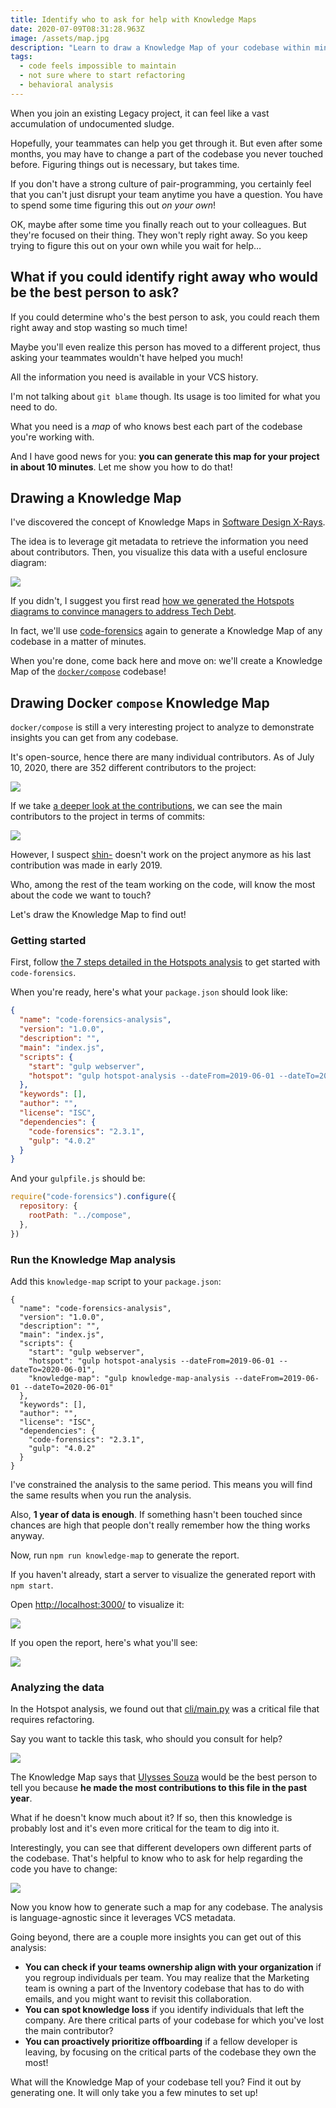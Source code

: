 ```yaml
---
title: Identify who to ask for help with Knowledge Maps
date: 2020-07-09T08:31:28.963Z
image: /assets/map.jpg
description: "Learn to draw a Knowledge Map of your codebase within minutes, and find out who owns what!"
tags:
  - code feels impossible to maintain
  - not sure where to start refactoring
  - behavioral analysis
---
```


When you join an existing Legacy project, it can feel like a vast accumulation of undocumented sludge.

Hopefully, your teammates can help you get through it. But even after some months, you may have to change a part of the codebase you never touched before. Figuring things out is necessary, but takes time.

If you don't have a strong culture of pair-programming, you certainly feel that you can't just disrupt your team anytime you have a question. You have to spend some time figuring this out _on your own_!

OK, maybe after some time you finally reach out to your colleagues. But they're focused on their thing. They won't reply right away. So you keep trying to figure this out on your own while you wait for help…

## What if you could identify right away who would be the best person to ask?

If you could determine who's the best person to ask, you could reach them right away and stop wasting so much time!

Maybe you'll even realize this person has moved to a different project, thus asking your teammates wouldn't have helped you much!

All the information you need is available in your VCS history.

I'm not talking about `git blame` though. Its usage is too limited for what you need to do.

What you need is a _map_ of who knows best each part of the codebase you're working with.

And I have good news for you: **you can generate this map for your project in about 10 minutes**. Let me show you how to do that!

## Drawing a Knowledge Map

I've discovered the concept of Knowledge Maps in [Software Design X-Rays](https://understandlegacycode.com/blog/key-points-of-software-design-x-rays).

The idea is to leverage git metadata to retrieve the information you need about contributors. Then, you visualize this data with a useful enclosure diagram:

![](./knowledge-map.png)

If you didn't, I suggest you first read [how we generated the Hotspots diagrams to convince managers to address Tech Debt](https://understandlegacycode.com/blog/convince-management-to-address-tech-debt-with-enclosure-diagrams/#using-code-forensics-to-generate-hotspots-enclosure-diagrams).

In fact, we'll use [code-forensics](https://github.com/smontanari/code-forensics) again to generate a Knowledge Map of any codebase in a matter of minutes.

When you're done, come back here and move on: we'll create a Knowledge Map of the [`docker/compose`](https://github.com/docker/compose) codebase!

## Drawing Docker `compose` Knowledge Map

`docker/compose` is still a very interesting project to analyze to demonstrate insights you can get from any codebase.

It's open-source, hence there are many individual contributors. As of July 10, 2020, there are 352 different contributors to the project:

![](./all-unique-contributors.png)

If we take [a deeper look at the contributions](https://github.com/docker/compose/graphs/contributors), we can see the main contributors to the project in terms of commits:

![](./contributors-per-commit.png)

However, I suspect [shin-](https://github.com/shin-) doesn't work on the project anymore as his last contribution was made in early 2019.

Who, among the rest of the team working on the code, will know the most about the code we want to touch?

Let's draw the Knowledge Map to find out!

### Getting started

First, follow [the 7 steps detailed in the Hotspots analysis](https://understandlegacycode.com/blog/convince-management-to-address-tech-debt-with-enclosure-diagrams/#diving-in-step-by-step) to get started with `code-forensics`.

When you're ready, here's what your `package.json` should look like:

```json
{
  "name": "code-forensics-analysis",
  "version": "1.0.0",
  "description": "",
  "main": "index.js",
  "scripts": {
    "start": "gulp webserver",
    "hotspot": "gulp hotspot-analysis --dateFrom=2019-06-01 --dateTo=2020-06-01"
  },
  "keywords": [],
  "author": "",
  "license": "ISC",
  "dependencies": {
    "code-forensics": "2.3.1",
    "gulp": "4.0.2"
  }
}
```

And your `gulpfile.js` should be:

```js
require("code-forensics").configure({
  repository: {
    rootPath: "../compose",
  },
})
```

### Run the Knowledge Map analysis

Add this `knowledge-map` script to your `package.json`:

```json{9}
{
  "name": "code-forensics-analysis",
  "version": "1.0.0",
  "description": "",
  "main": "index.js",
  "scripts": {
    "start": "gulp webserver",
    "hotspot": "gulp hotspot-analysis --dateFrom=2019-06-01 --dateTo=2020-06-01",
    "knowledge-map": "gulp knowledge-map-analysis --dateFrom=2019-06-01 --dateTo=2020-06-01"
  },
  "keywords": [],
  "author": "",
  "license": "ISC",
  "dependencies": {
    "code-forensics": "2.3.1",
    "gulp": "4.0.2"
  }
}
```

I've constrained the analysis to the same period. This means you will find the same results when you run the analysis.

Also, **1 year of data is enough**. If something hasn't been touched since chances are high that people don't really remember how the thing works anyway.

Now, run `npm run knowledge-map` to generate the report.

If you haven't already, start a server to visualize the generated report with `npm start`.

Open [http://localhost:3000/](http://localhost:3000/) to visualize it:

![](./report-list.png)

If you open the report, here's what you'll see:

![](./detailed-report.png)

### Analyzing the data

In the Hotspot analysis, we found out that [cli/main.py](https://github.com/docker/compose/blob/master/compose/cli/main.py) was a critical file that requires refactoring.

Say you want to tackle this task, who should you consult for help?

![](./knowledge-map-ulyssessouza.png)

The Knowledge Map says that [Ulysses Souza](https://github.com/ulyssessouza) would be the best person to tell you because **he made the most contributions to this file in the past year**.

What if he doesn't know much about it? If so, then this knowledge is probably lost and it's even more critical for the team to dig into it.

Interestingly, you can see that different developers own different parts of the codebase. That's helpful to know who to ask for help regarding the code you have to change:

![](./knowledge-map-contributors.png)

Now you know how to generate such a map for any codebase. The analysis is language-agnostic since it leverages VCS metadata.

Going beyond, there are a couple more insights you can get out of this analysis:

- **You can check if your teams ownership align with your organization** if you regroup individuals per team. You may realize that the Marketing team is owning a part of the Inventory codebase that has to do with emails, and you might want to revisit this collaboration.
- **You can spot knowledge loss** if you identify individuals that left the company. Are there critical parts of your codebase for which you've lost the main contributor?
- **You can proactively prioritize offboarding** if a fellow developer is leaving, by focusing on the critical parts of the codebase they own the most!

What will the Knowledge Map of your codebase tell you? Find it out by generating one. It will only take you a few minutes to set up!

